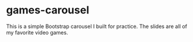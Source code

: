 # games-carousel
This is a simple Bootstrap carousel I built for practice. The slides are all of my favorite video games.
